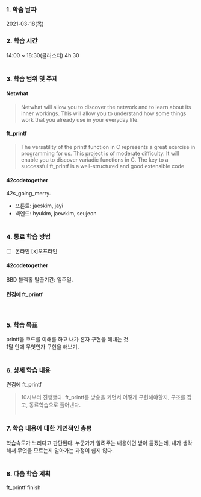 ### 1. 학습 날짜
2021-03-18(목)
​
### 2. 학습 시간
14:00 ~ 18:30(클러스터) 4h 30 <br>
​
### 3. 학습 범위 및 주제
#### Netwhat <br>
> Netwhat will allow you to discover the network and to learn about its inner workings. This will allow you to understand how some things work that you already use in your everyday life.<br>
#### ft_printf
> The versatility of the printf function in C represents a great exercise in programming for us. This project is of moderate difficulty. It will enable you to discover variadic functions in C. The key to a successful ft_printf is a well-structured and good extensible code <br>

#### 42codetogether <br>
42s_going_merry.
- 프론트: jaeskim, jayi <br>
- 백엔드: hyukim, jaewkim, seujeon<br>
​
### 4. 동료 학습 방법
- [ ] 온라인 [x]오프라인 <br>
#### 42codetogether
BBD 블랙홀 탈출기간: 일주일.<br>
#### 켠김에 ft_printf
​
### 5. 학습 목표
printf을 코드를 이해를 하고 내가 혼자 구현을 해내는 것.<br>
1달 안에 무엇인가 구현을 해보기. <br>
​
### 6. 상세 학습 내용
켠김에 ft_printf
> 10시부터 진행했다. ft_printf를 방송을 키면서 어떻게 구현해야할지, 구조를 잡고, 동료학습으로 풀어낸다. <br>
​
### 7. 학습 내용에 대한 개인적인 총평
학습속도가 느리다고 판단된다. 누군가가 알려주는 내용이면 받아 듣겠는데, 내가 생각해서 무엇을 모르는지 알아가는 과정이 쉽지 않다. <br>
​
### 8. 다음 학습 계획
ft_printf finish